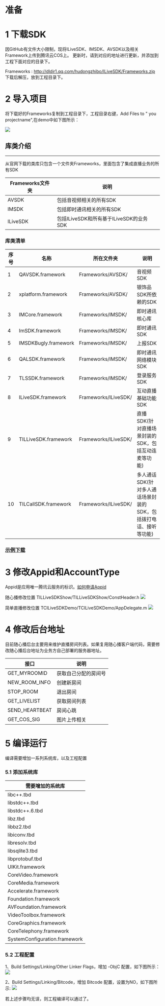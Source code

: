 # 准备

# 1 下载SDK

因GitHub有文件大小限制，现将ILiveSDK、IMSDK、AVSDK以及相关Framework上传到腾讯云COS上。 更新时，请到对应的地址进行更新，并添加到工程下面对应的目录下。

Frameworks : http://dldir1.qq.com/hudongzhibo/ILiveSDK/Frameworks.zip 下载后解压，放到工程目录下。


# 2 导入项目
将下载好的Frameworks复制到工程目录下，工程目录右键，Add Files to " you projectname",在demo中如下图所示：

![](http://mc.qcloudimg.com/static/img/03ddb3785250513b0cb7b0fee2380a11/image.png)


## 库类介绍
-----
从官网下载的类库只包含一个文件夹Frameworks，里面包含了集成直播业务的所有SDK

|Frameworks文件夹|说明|
|---|---|
|AVSDK|包括音视频相关的所有SDK|
|IMSDK|包括即时通讯相关的所有SDK|
|ILiveSDK|包括ILiveSDK和所有基于ILiveSDK的业务SDK|

### 库类清单
|序号|名称|所在文件夹|说明|
|---|---|---|---|
|1|QAVSDK.framework|Frameworks/AVSDK/|音视频SDK|
|2|xplatform.framework|Frameworks/AVSDK/|银饰品SDK所依赖的SDK|
|3|IMCore.framework|Frameworks/IMSDK/|即时通讯核心库|
|4|ImSDK.framework|Frameworks/IMSDK/|即时通讯SDK|
|5|IMSDKBugly.framework|Frameworks/IMSDK/|上报SDK|
|6|QALSDK.framework|Frameworks/IMSDK/|即时通讯网络模块SDK|
|7|TLSSDK.framework|Frameworks/IMSDK/|登录服务SDK|
|8|ILiveSDK.framework|Frameworks/ILiveSDK/|互动直播基础功能SDK|
|9|TILLiveSDK.framework|Frameworks/ILiveSDK/|直播SDK(针对直播场景封装的SDK，包括互动连麦等功能)|
|10|TILCallSDK.framework|Frameworks/ILiveSDK/|多人通话SDK(针对多人通话场景封装的SDK，包括拨打电话、接听等功能)|

### [示例下载](https://github.com/zhaoyang21cn/ILiveSDK_iOS_Demos/tree/master/TCILiveSDKDemo)

# 3 修改Appid和AccountType
Appid是应用唯一腾讯云服务的标识。[如何申请Appid](https://www.qcloud.com/doc/product/268/4899)

随心播修改位置
TILLiveSDKShow/TILLiveSDKShow/ConstHeader.h
![](//mc.qcloudimg.com/static/img/78f29b400ff3c1eff1546ade73384dda/image.png)

简单直播修改位置
TCILiveSDKDemo/TCILiveSDKDemo/AppDelegate.m
![](//mc.qcloudimg.com/static/img/720f74698250772e5d1471df78b76892/image.png)


# 4 修改后台地址
目前随心播后台主要用来维护直播房间列表。如果复用随心播客户端代码，需要修改随心播后台地址为业务方自己部署的服务器地址。 <br />     

| 接口| 说明 |
|---------|---------|
| GET_MYROOMID | 获取自己分配的房间号 |
| NEW_ROOM_INFO | 创建新房间 |
| STOP_ROOM | 退出房间 |
| GET_LIVELIST | 获取房间列表 |
| SEND_HEARTBEAT | 房间心跳 |
| GET_COS_SIG | 图片上传相关 |


# 5 编译运行
编译需要增加一系列系统库，以及工程配置
### 5.1 添加系统库
|  需要增加的系统库 |
|------------|
|libc++.tbd|
|libstdc++.tbd|
|libstdc++.6.tbd|
|libz.tbd|
|libbz2.tbd|
|libiconv.tbd|
|libresolv.tbd|
|libsqlite3.tbd|
|libprotobuf.tbd|
|UIKit.framework|
|CoreVideo.framework|
|CoreMedia.framework|
|Accelerate.framework|
|Foundation.framework|
|AVFoundation.framework|
|VideoToolbox.framework|
|CoreGraphics.framework|
|CoreTelephony.framework|
|SystemConfiguration.framework|

### 5.2 工程配置
1、Build Settings/Linking/Other Linker Flags，增加 -ObjC 配置，如下图所示：
![](//mc.qcloudimg.com/static/img/f473f6c580a4196af7d3d33edf140bdb/image.png)

2、Build Settings/Linking/Bitcode，增加 Bitcode 配置，设置为NO，如下图所示:
![](//mc.qcloudimg.com/static/img/f473f6c580a4196af7d3d33edf140bdb/image.png)

若上述步骤均无误，则工程编译可以通过了。
